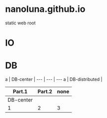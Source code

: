 # nanoluna.github.io
static web root

# IO


# DB
a | DB-center |
--- | --- | ---
a | DB-distributed |

Part.1 | Part.2 | none
--- | --- | ---
DB-center |  | 
1 | 2 | 3
